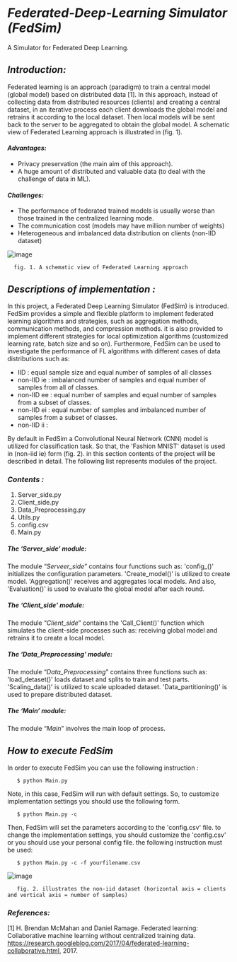 # *Federated-Deep-Learning Simulator (FedSim)*
A Simulator for Federated Deep Learning. 

## *Introduction:*
Federated learning is an approach (paradigm) to train a central model (global model) based on distributed data [1]. In this approach, instead of collecting data from distributed resources (clients) and creating a central dataset, in an iterative process each client downloads the global model and retrains it according to the local dataset. Then local models will be sent back to the server to be aggregated to obtain the global model. A schematic view of Federated Learning approach is illustrated in (fig. 1). 

#### *Advantages:* 
 - Privacy preservation (the main aim of this approach).
 - A huge amount of distributed and valuable data (to deal with the challenge of data in ML).
 
#### *Challenges:*
 - The performance of federated trained models is usually worse than those trained in the centralized learning mode.
 - The communication cost (models may have million number of weights)
 - Heterogeneous and imbalanced data distribution on clients (non-IID dataset)

![image](https://user-images.githubusercontent.com/92728743/141955974-0b7e2165-3cfd-47db-aff0-0e53f12449c5.png)

      fig. 1. A schematic view of Federated Learning approach

## *Descriptions of implementation :*
In this project, a Federated Deep Learning Simulator (FedSim) is introduced. FedSim provides a simple and flexible platform to implement federated learning algorithms and strategies, such as aggregation methods, communication methods, and compression methods. it is also provided to implement different strategies for local optimization algorithms (customized learning rate, batch size and so on).
Furthermore, FedSim can be used to investigate the performance of FL algorithms with different cases of data distributions such as:
-  IID : equal sample size and equal number of samples of all classes
-  non-IID ie : imbalanced number of samples and equal number of samples from all of classes.
-  non-IID ee : equal number of samples and equal number of samples from a subset of classes. 
-  non-IID ei : equal number of samples and imbalanced number of samples from a subset of classes.
-  non-IID ii :

By default in FedSim a Convolutional Neural Network (CNN) model is utilized for classification task. So that, the 'Fashion MNIST' dataset is used in (non-iid ie) form (fig. 2).  in this section contents of the project will be described in detail. The following list represents modules of the project. 
 
 ### *Contents :* 
 1. Server_side.py 
 2. Client_side.py
 3. Data_Preprocessing.py
 4. Utils.py
 5. config.csv
 6. Main.py
 
 
##### *The ‘Server_side’ module:*
The module “*Serveer_side*” contains four functions such as:  'config_()' initializes the configuration parameters. 'Create_model()' is utilized to create model. 'Aggregation()' receives and aggregates local models. And also, 'Evaluation()' is used to evaluate the global model after each round. 
##### *The ‘Client_side’ module:*
The module “*Client_side*” contains the 'Call_Client()' function which simulates the client-side processes such as: receiving global model and retrains it to create a local model.
##### *The ‘Data_Preprocessing’ module:*
The module “*Data_Preprocessing*” contains three functions such as:  'load_detaset()' loads dataset and splits to train and test parts. 'Scaling_data()' is utilized to scale uploaded dataset. 'Data_partitioning()' is used to prepare distributed dataset.
##### *The ‘Main’ module:*
The module “*Main*” involves the main loop of process.

## *How to execute FedSim*
In order to execute FedSim you can use the following instruction :

       $ python Main.py 
   
Note, in this case, FedSim will run with default settings. So, to customize implementation settings you should use the following form. 

       $ python Main.py -c 
 
Then, FedSim will set the parameters according to the 'config.csv' file. to change the implementation settings, you should customize the 'config.csv' or you should use your personal config file. the following instruction must be used:

   
       $ python Main.py -c -f yourfilename.csv


 

 ![image](https://user-images.githubusercontent.com/92728743/141702184-354611e7-ba6e-408e-9174-ab7a41f967ba.png)


 
       fig. 2. illustrates the non-iid dataset (horizontal axis = clients and vertical axis = number of samples)


### *References:*
[1] H. Brendan McMahan and Daniel Ramage. Federated learning: Collaborative machine learning without centralized training data. https://research.googleblog.com/2017/04/federated-learning-collaborative.html, 2017.
